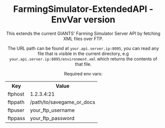<h1 align="center">FarmingSimulator-ExtendedAPI - EnvVar version</h1>
<p align="center">This extends the current GIANTS' Farming Simulator Server API by fetching XML files over FTP.</p>
<p align="center">The URL path can be found at <code>your.api.server.ip:8095</code>, you can read any file that is visible in the current directory, e.g <code>your.api.server.ip:8095/environment.xml</code> which returns the contents of that file.</p>

<p align="center">Required env vars:
  <table align="center">
   <tr>
     <th>Key</th>
     <th>Value</th>
   </tr>
   <tr>
     <td>ftphost</td>
     <td>1.2.3.4:21</td>
   </tr>
   <tr>
     <td>ftppath</td>
     <td>/path/to/savegame_or_docs</td>
   </tr>
   <tr>
     <td>ftpuser</td>
     <td>your_ftp_username</td>
   </tr>
   <tr>
     <td>ftppass</td>
     <td>your_ftp_password</td>
   </tr>
  </table>
</p>
